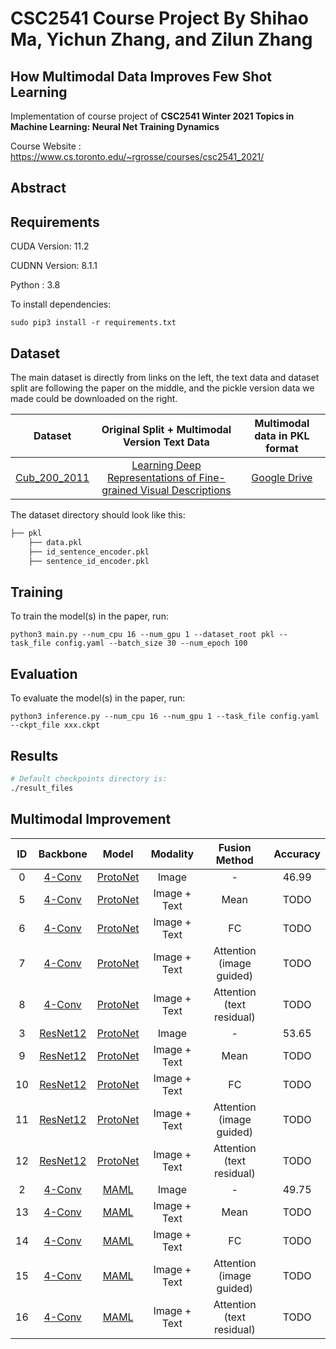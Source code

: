 # CSC2541 Course Project By Shihao Ma, Yichun Zhang, and Zilun Zhang
## How Multimodal Data Improves Few Shot Learning

Implementation of course project of **CSC2541 Winter 2021 Topics in Machine Learning: Neural Net Training Dynamics**

Course Website : https://www.cs.toronto.edu/~rgrosse/courses/csc2541_2021/

## Abstract


## Requirements

CUDA Version: 11.2

CUDNN Version: 8.1.1

Python : 3.8

To install dependencies:

```setup
sudo pip3 install -r requirements.txt
```
## Dataset
The main dataset is directly from links on the left, the text data and dataset split are following the paper on the middle, and the pickle version data we made could be downloaded on the right. 

|    Dataset    | Original Split + Multimodal Version Text Data | Multimodal data in PKL format|
| :-----------: |:----------------:|:----------------:|
|  [Cub_200_2011](http://www.vision.caltech.edu/visipedia/CUB-200-2011.html)  |  [Learning Deep Representations of Fine-grained Visual Descriptions](https://github.com/reedscot/cvpr2016)  | [Google Drive](https://drive.google.com/drive/folders/1w_SKTPg455q_2zdQjyg0rm31tikvaucL?usp=sharing)


The dataset directory should look like this:
```bash
├── pkl
    ├── data.pkl
    ├── id_sentence_encoder.pkl
    ├── sentence_id_encoder.pkl

```

## Training

To train the model(s) in the paper, run:

```train
python3 main.py --num_cpu 16 --num_gpu 1 --dataset_root pkl --task_file config.yaml --batch_size 30 --num_epoch 100
```


## Evaluation

To evaluate the model(s) in the paper, run:

```eval
python3 inference.py --num_cpu 16 --num_gpu 1 --task_file config.yaml --ckpt_file xxx.ckpt
```

## Results
```bash
# Default checkpoints directory is:
./result_files
```


[comment]: <> (## Experiment Results)

[comment]: <> (|    Backbone    | Model| Modality | Accuracy |)

[comment]: <> (| :-----------: |:----------------:|:----------------:| :----------------:|)

[comment]: <> (| [4-Conv]&#40;https://arxiv.org/abs/1605.05395&#41; | [ProtoNet]&#40;https://arxiv.org/abs/1703.05175&#41; | Image |46.99|)

[comment]: <> (| [ResNet12]&#40;https://github.com/kjunelee/MetaOptNet&#41; | [ProtoNet]&#40;https://arxiv.org/abs/1703.05175&#41; | Image |53.65|)

[comment]: <> (| [4-Conv]&#40;https://arxiv.org/abs/1605.05395&#41; | [MAML]&#40;https://arxiv.org/abs/1703.03400&#41; | Image |49.75|)

[comment]: <> (| [4-Conv]&#40;https://arxiv.org/abs/1605.05395&#41; | [ProtoNet]&#40;https://arxiv.org/abs/1703.05175&#41; | Image + Text |-|)

## Multimodal Improvement
|ID|Backbone|Model|Modality|Fusion Method|Accuracy|
|:---:|:---:|:---:|:---:|:---:|:---:|
|0|[4-Conv](https://arxiv.org/abs/1605.05395)|[ProtoNet](https://arxiv.org/abs/1703.05175)|Image|-|46.99|
|5|[4-Conv](https://arxiv.org/abs/1605.05395)|[ProtoNet](https://arxiv.org/abs/1703.05175)|Image + Text|Mean|TODO|
|6|[4-Conv](https://arxiv.org/abs/1605.05395)|[ProtoNet](https://arxiv.org/abs/1703.05175)|Image + Text|FC|TODO|
|7|[4-Conv](https://arxiv.org/abs/1605.05395)|[ProtoNet](https://arxiv.org/abs/1703.05175)|Image + Text|Attention (image guided)|TODO|
|8|[4-Conv](https://arxiv.org/abs/1605.05395)|[ProtoNet](https://arxiv.org/abs/1703.05175)|Image + Text|Attention (text residual)|TODO|
|3|[ResNet12](https://github.com/kjunelee/MetaOptNet)|[ProtoNet](https://arxiv.org/abs/1703.05175)|Image|-|53.65|
|9|[ResNet12](https://github.com/kjunelee/MetaOptNet)|[ProtoNet](https://arxiv.org/abs/1703.05175)|Image + Text|Mean|TODO|
|10|[ResNet12](https://github.com/kjunelee/MetaOptNet)|[ProtoNet](https://arxiv.org/abs/1703.05175)|Image + Text|FC|TODO|
|11|[ResNet12](https://github.com/kjunelee/MetaOptNet)|[ProtoNet](https://arxiv.org/abs/1703.05175)|Image + Text|Attention (image guided)|TODO|
|12|[ResNet12](https://github.com/kjunelee/MetaOptNet)|[ProtoNet](https://arxiv.org/abs/1703.05175)|Image + Text|Attention (text residual)|TODO|
|2|[4-Conv](https://arxiv.org/abs/1605.05395)|[MAML](https://arxiv.org/abs/1703.03400)|Image|-|49.75|
|13|[4-Conv](https://arxiv.org/abs/1605.05395)|[MAML](https://arxiv.org/abs/1703.03400)|Image + Text|Mean|TODO|
|14|[4-Conv](https://arxiv.org/abs/1605.05395)|[MAML](https://arxiv.org/abs/1703.03400)|Image + Text|FC|TODO|
|15|[4-Conv](https://arxiv.org/abs/1605.05395)|[MAML](https://arxiv.org/abs/1703.03400)|Image + Text|Attention (image guided)|TODO|
|16|[4-Conv](https://arxiv.org/abs/1605.05395)|[MAML](https://arxiv.org/abs/1703.03400)|Image + Text|Attention (text residual)|TODO|

